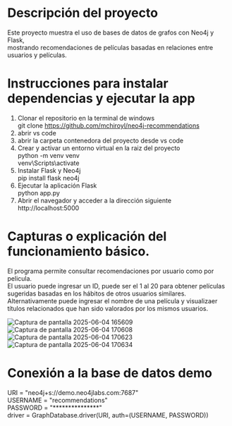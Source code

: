 # Descripción del proyecto

Este proyecto muestra el uso de bases de datos de grafos con Neo4j y Flask,  
mostrando recomendaciones de películas basadas en relaciones entre usuarios y películas.

# Instrucciones para instalar dependencias y ejecutar la app
1. Clonar el repositorio en la terminal de windows  
   git clone https://github.com/mchiroyl/neo4j-recommendations  
2. abrir vs code  
3. abrir la carpeta contenedora del proyecto desde vs code   
4. Crear y activar un entorno virtual en la raiz del proyecto  
   python -m venv venv  
   venv\Scripts\activate  
5. Instalar Flask y Neo4j  
   pip install flask neo4j  
6. Ejecutar la aplicación Flask  
   python app.py  
7. Abrir el navegador y acceder a la dirección siguiente  
   http://localhost:5000

# Capturas o explicación del funcionamiento básico.
El programa permite consultar recomendaciones por usuario como por pelicula.  
El usuario puede ingresar un ID, puede ser el 1 al 20 para obtener películas sugeridas basadas en los hábitos de otros usuarios similares.  
Alternativamente puede ingresar el nombre de una película y visualizaer títulos relacionados que han sido valorados por los mismos usuarios.  
   
![Captura de pantalla 2025-06-04 165609](https://github.com/user-attachments/assets/c51c6a33-8c88-49b0-8330-35acd17ee5d0)
![Captura de pantalla 2025-06-04 170608](https://github.com/user-attachments/assets/a09c849e-2467-4689-9ad7-e872ef362fb2)
![Captura de pantalla 2025-06-04 170623](https://github.com/user-attachments/assets/95bbee69-85a7-404e-a816-1772b80acf1d)
![Captura de pantalla 2025-06-04 170634](https://github.com/user-attachments/assets/19bff234-8e9c-48e1-b5c5-c23944d67c4a)


# Conexión a la base de datos demo
URI = "neo4j+s://demo.neo4jlabs.com:7687"  
USERNAME = "recommendations"  
PASSWORD = "***************"  
driver = GraphDatabase.driver(URI, auth=(USERNAME, PASSWORD))  


